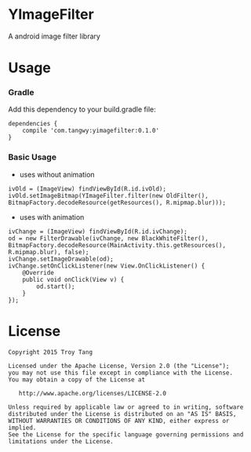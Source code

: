# YImageFilter #
A android image filter library

# Usage #

### Gradle ###
Add this dependency to your build.gradle file:
```
dependencies {
    compile 'com.tangwy:yimagefilter:0.1.0'
}
```

### Basic Usage ###

* uses without animation
```
ivOld = (ImageView) findViewById(R.id.ivOld);
ivOld.setImageBitmap(YImageFilter.filter(new OldFilter(), BitmapFactory.decodeResource(getResources(), R.mipmap.blur)));
```

* uses with animation
```
ivChange = (ImageView) findViewById(R.id.ivChange);
od = new FilterDrawable(ivChange, new BlackWhiteFilter(), BitmapFactory.decodeResource(MainActivity.this.getResources(), R.mipmap.blur), false);
ivChange.setImageDrawable(od);
ivChange.setOnClickListener(new View.OnClickListener() {
    @Override
    public void onClick(View v) {
        od.start();
    }
});
```

# License #

```
Copyright 2015 Troy Tang

Licensed under the Apache License, Version 2.0 (the "License");
you may not use this file except in compliance with the License.
You may obtain a copy of the License at

   http://www.apache.org/licenses/LICENSE-2.0

Unless required by applicable law or agreed to in writing, software
distributed under the License is distributed on an "AS IS" BASIS,
WITHOUT WARRANTIES OR CONDITIONS OF ANY KIND, either express or implied.
See the License for the specific language governing permissions and
limitations under the License.
```